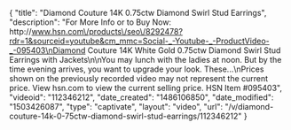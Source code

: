 {
    "title": "Diamond Couture 14K 0.75ctw Diamond Swirl Stud Earrings",
    "description": "For More Info or to Buy Now: http:\/\/www.hsn.com\/products\/seo\/8292478?rdr=1&sourceid=youtube&cm_mmc=Social-_-Youtube-_-ProductVideo-_-095403\nDiamond Couture 14K White Gold 0.75ctw Diamond Swirl Stud Earrings with Jackets\n\nYou may lunch with the ladies at noon. But by the time evening arrives, you want to upgrade your look. These...\nPrices shown on the previously recorded video may not represent the current price.  View hsn.com to view the current selling price. HSN Item #095403",
    "videoid": "112346212",
    "date_created": "1486106850",
    "date_modified": "1503426087",
    "type": "captivate",
    "layout": "video",
    "url": "\/v\/diamond-couture-14k-0-75ctw-diamond-swirl-stud-earrings\/112346212"
}